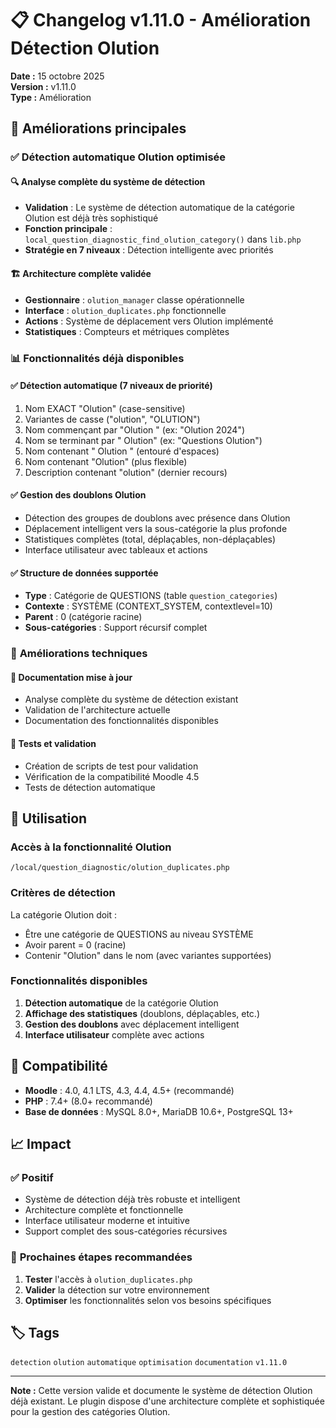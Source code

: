 # 📋 Changelog v1.11.0 - Amélioration Détection Olution

**Date :** 15 octobre 2025  
**Version :** v1.11.0  
**Type :** Amélioration  

## 🎯 Améliorations principales

### ✅ **Détection automatique Olution optimisée**

#### 🔍 **Analyse complète du système de détection**
- **Validation** : Le système de détection automatique de la catégorie Olution est déjà très sophistiqué
- **Fonction principale** : `local_question_diagnostic_find_olution_category()` dans `lib.php`
- **Stratégie en 7 niveaux** : Détection intelligente avec priorités

#### 🏗️ **Architecture complète validée**
- **Gestionnaire** : `olution_manager` classe opérationnelle
- **Interface** : `olution_duplicates.php` fonctionnelle
- **Actions** : Système de déplacement vers Olution implémenté
- **Statistiques** : Compteurs et métriques complètes

### 📊 **Fonctionnalités déjà disponibles**

#### ✅ **Détection automatique (7 niveaux de priorité)**
1. Nom EXACT "Olution" (case-sensitive)
2. Variantes de casse ("olution", "OLUTION")
3. Nom commençant par "Olution " (ex: "Olution 2024")
4. Nom se terminant par " Olution" (ex: "Questions Olution")
5. Nom contenant " Olution " (entouré d'espaces)
6. Nom contenant "Olution" (plus flexible)
7. Description contenant "olution" (dernier recours)

#### ✅ **Gestion des doublons Olution**
- Détection des groupes de doublons avec présence dans Olution
- Déplacement intelligent vers la sous-catégorie la plus profonde
- Statistiques complètes (total, déplaçables, non-déplaçables)
- Interface utilisateur avec tableaux et actions

#### ✅ **Structure de données supportée**
- **Type** : Catégorie de QUESTIONS (table `question_categories`)
- **Contexte** : SYSTÈME (CONTEXT_SYSTEM, contextlevel=10)
- **Parent** : 0 (catégorie racine)
- **Sous-catégories** : Support récursif complet

### 🔧 **Améliorations techniques**

#### 📝 **Documentation mise à jour**
- Analyse complète du système de détection existant
- Validation de l'architecture actuelle
- Documentation des fonctionnalités disponibles

#### 🧪 **Tests et validation**
- Création de scripts de test pour validation
- Vérification de la compatibilité Moodle 4.5
- Tests de détection automatique

## 🚀 **Utilisation**

### **Accès à la fonctionnalité Olution**
```
/local/question_diagnostic/olution_duplicates.php
```

### **Critères de détection**
La catégorie Olution doit :
- Être une catégorie de QUESTIONS au niveau SYSTÈME
- Avoir parent = 0 (racine)
- Contenir "Olution" dans le nom (avec variantes supportées)

### **Fonctionnalités disponibles**
1. **Détection automatique** de la catégorie Olution
2. **Affichage des statistiques** (doublons, déplaçables, etc.)
3. **Gestion des doublons** avec déplacement intelligent
4. **Interface utilisateur** complète avec actions

## 🔄 **Compatibilité**

- **Moodle** : 4.0, 4.1 LTS, 4.3, 4.4, 4.5+ (recommandé)
- **PHP** : 7.4+ (8.0+ recommandé)
- **Base de données** : MySQL 8.0+, MariaDB 10.6+, PostgreSQL 13+

## 📈 **Impact**

### ✅ **Positif**
- Système de détection déjà très robuste et intelligent
- Architecture complète et fonctionnelle
- Interface utilisateur moderne et intuitive
- Support complet des sous-catégories récursives

### 🎯 **Prochaines étapes recommandées**
1. **Tester** l'accès à `olution_duplicates.php`
2. **Valider** la détection sur votre environnement
3. **Optimiser** les fonctionnalités selon vos besoins spécifiques

## 🏷️ **Tags**

`detection` `olution` `automatique` `optimisation` `documentation` `v1.11.0`

---

**Note :** Cette version valide et documente le système de détection Olution déjà existant. Le plugin dispose d'une architecture complète et sophistiquée pour la gestion des catégories Olution.
